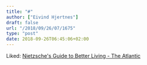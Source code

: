 ```yaml
---
title: "#"
author: ["Eivind Hjertnes"]
draft: false
url: "/2018/09/26/07/1675"
type: "post"
date: 2018-09-26T06:45:06+02:00
---
```


Liked:
[Nietzsche's
Guide to Better Living - The Atlantic](https://www.theatlantic.com/magazine/archive/2018/10/nietzsches-guide-to-better-living/568375/)
